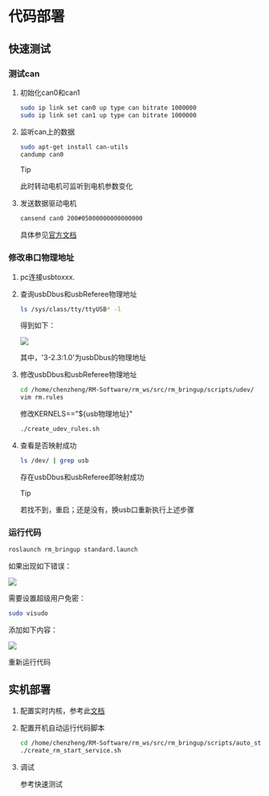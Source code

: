 # 代码部署

## 快速测试

### 测试can

1. 初始化can0和can1

    ```bash
    sudo ip link set can0 up type can bitrate 1000000
    sudo ip link set can1 up type can bitrate 1000000
    ```

2. 监听can上的数据

    ```bash
    sudo apt-get install can-utils
    candump can0
    ```

    > [!Tip]
    >
    > 此时转动电机可监听到电机参数变化

3. 发送数据驱动电机

    ```bash
    cansend can0 200#05000000000000000
    ```

    具体参见[官方文档](https://rm-static.djicdn.com/tem/17348/RoboMaster%20C620%E6%97%A0%E5%88%B7%E7%94%B5%E6%9C%BA%E8%B0%83%E9%80%9F%E5%99%A8%E4%BD%BF%E7%94%A8%E8%AF%B4%E6%98%8E%EF%BC%88%E4%B8%AD%E8%8B%B1%E6%97%A5%EF%BC%89V1.01.pdf)

### 修改串口物理地址

1. pc连接usbtoxxx.

2. 查询usbDbus和usbReferee物理地址

    ```bash
    ls /sys/class/tty/ttyUSB* -l
    ```

    得到如下：

    ![](https://ftp.bmp.ovh/imgs/2020/11/7f51b4bda7bb8037.png)

    其中，'3-2.3:1.0'为usbDbus的物理地址

3. 修改usbDbus和usbReferee物理地址

    ```bash
    cd /home/chenzheng/RM-Software/rm_ws/src/rm_bringup/scripts/udev/
    vim rm.rules
    ```

    修改KERNELS=="${usb物理地址}"

    ```bash
    ./create_udev_rules.sh
    ```

4. 查看是否映射成功

    ```bash
    ls /dev/ | grep usb
    ```

    存在usbDbus和usbReferee即映射成功

    > [!Tip]
    >
    > 若找不到，重启；还是没有，换usb口重新执行上述步骤

### 运行代码

```bash
roslaunch rm_bringup standard.launch
```

如果出现如下错误：

![](https://ftp.bmp.ovh/imgs/2020/11/06ff5fa7f0ca50a2.png)

需要设置超级用户免密：

```bash
sudo visudo
```

添加如下内容：

![](https://ftp.bmp.ovh/imgs/2020/11/912617950455359d.png)

重新运行代码

## 实机部署

1.  配置实时内核，参考此[文档](dev_guide/rt_kernel.md)

2. 配置开机自动运行代码脚本

    ```bash
    cd /home/chenzheng/RM-Software/rm_ws/src/rm_bringup/scripts/auto_start/
    ./create_rm_start_service.sh
    ```

3. 调试

    参考快速测试